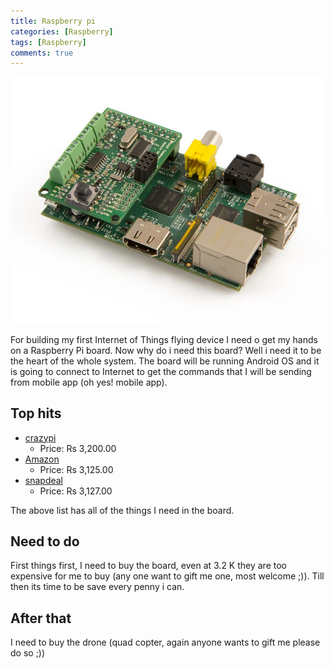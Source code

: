 ```yaml
---
title: Raspberry pi
categories: [Raspberry]
tags: [Raspberry]
comments: true
---
```


<div>
	<img align="middle" src="/img/Raspberry_pi.jpg" >
</div>

For building my first Internet of Things flying device I need o get my hands on a Raspberry Pi board. Now why do i need this board?
Well i need it to be the heart of the whole system. The board will be running Android OS and it is going to connect to Internet
to get the commands that I will be sending from mobile app (oh yes! mobile app).

Top hits
------------
* [crazypi](https://www.crazypi.com/RASPBERRY-PI-2-MODEL-B-INDIA)
	* Price: Rs 3,200.00 
* [Amazon](http://www.amazon.in/Raspberry-Pi-MODB-Quad-core/dp/B00T7EE3D0/ref=pd_cp_pc_0)
	* Price: Rs 3,125.00 
* [snapdeal](http://www.snapdeal.com/product/raspberry-pi-model-b-plus/2089912179)
	* Price: Rs 3,127.00

The above list has all of the things I need in the board.

Need to do
------------
First  things first, I need to buy the board, even at 3.2 K they are too expensive for me to buy (any one want to gift me one, most welcome ;)).
Till then its time to be save every penny i can.

After that
------------
I need to buy the drone (quad copter, again anyone wants to gift me please do so ;)) 





